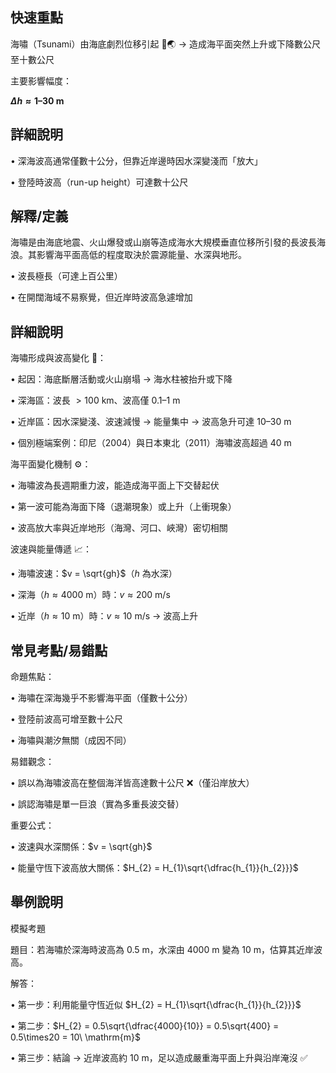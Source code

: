 ## 快速重點

海嘯（Tsunami）由海底劇烈位移引起 🌊🌏 → 造成海平面突然上升或下降數公尺至十數公尺

主要影響幅度：

**$Δh ≈ 1–30\text{ m}$**

## 詳細說明

• 深海波高通常僅數十公分，但靠近岸邊時因水深變淺而「放大」

• 登陸時波高（run-up height）可達數十公尺


## 解釋/定義

海嘯是由海底地震、火山爆發或山崩等造成海水大規模垂直位移所引發的長波長海浪。其影響海平面高低的程度取決於震源能量、水深與地形。

• 波長極長（可達上百公里）

• 在開闊海域不易察覺，但近岸時波高急遽增加


## 詳細說明

海嘯形成與波高變化 🌋：

• 起因：海底斷層活動或火山崩塌 → 海水柱被抬升或下降

• 深海區：波長 $>100\ \mathrm{km}$、波高僅 $0.1$–$1\ \mathrm{m}$

• 近岸區：因水深變淺、波速減慢 → 能量集中 → 波高急升可達 $10$–$30\ \mathrm{m}$

• 個別極端案例：印尼（2004）與日本東北（2011）海嘯波高超過 $40\ \mathrm{m}$

海平面變化機制 ⚙️：

• 海嘯波為長週期重力波，能造成海平面上下交替起伏

• 第一波可能為海面下降（退潮現象）或上升（上衝現象）

• 波高放大率與近岸地形（海灣、河口、峽灣）密切相關

波速與能量傳遞 📈：

• 海嘯波速：$v = \sqrt{gh}$（$h$ 為水深）

• 深海（$h \approx 4000\ \mathrm{m}$）時：$v \approx 200\ \mathrm{m/s}$

• 近岸（$h \approx 10\ \mathrm{m}$）時：$v \approx 10\ \mathrm{m/s}$ → 波高上升


## 常見考點/易錯點

命題焦點：

• 海嘯在深海幾乎不影響海平面（僅數十公分）

• 登陸前波高可增至數十公尺

• 海嘯與潮汐無關（成因不同）

易錯觀念：

• 誤以為海嘯波高在整個海洋皆高達數十公尺 ❌（僅沿岸放大）

• 誤認海嘯是單一巨浪（實為多重長波交替）

重要公式：

• 波速與水深關係：$v = \sqrt{gh}$

• 能量守恆下波高放大關係：$H_{2} = H_{1}\sqrt{\dfrac{h_{1}}{h_{2}}}$


## 舉例說明

模擬考題

題目：若海嘯於深海時波高為 $0.5\ \mathrm{m}$，水深由 $4000\ \mathrm{m}$ 變為 $10\ \mathrm{m}$，估算其近岸波高。

解答：

• 第一步：利用能量守恆近似 $H_{2} = H_{1}\sqrt{\dfrac{h_{1}}{h_{2}}}$

• 第二步：$H_{2} = 0.5\sqrt{\dfrac{4000}{10}} = 0.5\sqrt{400} = 0.5\times20 = 10\ \mathrm{m}$

• 第三步：結論 → 近岸波高約 $10\ \mathrm{m}$，足以造成嚴重海平面上升與沿岸淹沒 ✅
